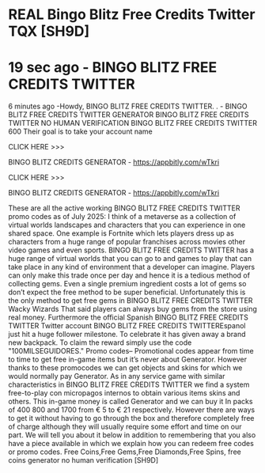 # REAL Bingo Blitz Free Credits Twitter TQX [SH9D]

19 sec ago - BINGO BLITZ FREE CREDITS TWITTER
==========================================================================================================================================================================================

6 minutes ago -Howdy, BINGO BLITZ FREE CREDITS TWITTER. . - BINGO BLITZ FREE CREDITS TWITTER GENERATOR BINGO BLITZ FREE CREDITS TWITTER NO HUMAN VERIFICATION BINGO BLITZ FREE CREDITS TWITTER 600 Their goal is to take your account name

CLICK HERE >>> 

BINGO BLITZ CREDITS GENERATOR - https://appbitly.com/wTkri

CLICK HERE >>> 

BINGO BLITZ CREDITS GENERATOR - https://appbitly.com/wTkri

These are all the active working BINGO BLITZ FREE CREDITS TWITTER promo codes as of July 2025:
I think of a metaverse as a collection of virtual worlds landscapes and characters that you can experience in one shared space. One example is Fortnite which lets players dress up as characters from a huge range of popular franchises across movies other video games and even sports. BINGO BLITZ FREE CREDITS TWITTER has a huge range of virtual worlds that you can go to and games to play that can take place in any kind of environment that a developer can imagine.
Players can only make this trade once per day and hence it is a tedious method of collecting gems. Even a single premium ingredient costs a lot of gems so don’t expect the free method to be super beneficial. Unfortunately this is the only method to get free gems in BINGO BLITZ FREE CREDITS TWITTER Wacky Wizards That said players can always buy gems from the store using real money.
Furthermore the official Spanish BINGO BLITZ FREE CREDITS TWITTER Twitter account BINGO BLITZ FREE CREDITS TWITTEREspanol just hit a huge follower milestone. To celebrate it has given away a brand new backpack. To claim the reward simply use the code "100MILSEGUIDORES."
Promo codes– Promotional codes appear from time to time to get free in-game items but it’s never about Generator. However thanks to these promocodes we can get objects and skins for which we would normally pay Generator.
As in any service game with similar characteristics in BINGO BLITZ FREE CREDITS TWITTER we find a system free-to-play con micropagos internos to obtain various items skins and others. This in-game money is called Generator and we can buy it In packs of 400 800 and 1700 from € 5 to € 21 respectively. However there are ways to get it without having to go through the box and therefore completely free of charge although they will usually require some effort and time on our part. We will tell you about it below in addition to remembering that you also have a piece available in which we explain how you can redeem free codes or promo codes.
Free Coins,Free Gems,Free Diamonds,Free Spins, free coins generator no human verification [SH9D]

